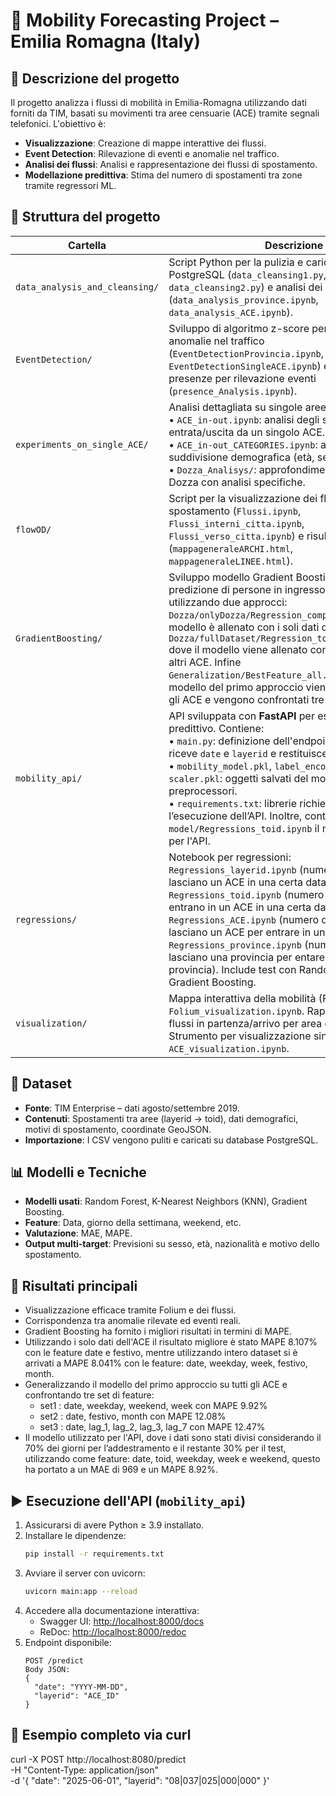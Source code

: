 # 📍 Mobility Forecasting Project – Emilia Romagna (Italy)

## 📌 Descrizione del progetto

Il progetto analizza i flussi di mobilità in Emilia-Romagna utilizzando dati forniti da TIM, basati su movimenti tra aree censuarie (ACE) tramite segnali telefonici. L'obiettivo è:

- **Visualizzazione**: Creazione di mappe interattive dei flussi.
- **Event Detection**: Rilevazione di eventi e anomalie nel traffico.
- **Analisi dei flussi**: Analisi e rappresentazione dei flussi di spostamento.
- **Modellazione predittiva**: Stima del numero di spostamenti tra zone tramite regressori ML.

## 📁 Struttura del progetto

| Cartella | Descrizione |
|---------|-------------|
| `data_analysis_and_cleansing/` | Script Python per la pulizia e caricamento su PostgreSQL (`data_cleansing1.py`, `data_cleansing2.py`) e analisi dei dati aggregati (`data_analysis_province.ipynb`, `data_analysis_ACE.ipynb`). |
|`EventDetection/`| Sviluppo di algoritmo z-score per rilevazione anomalie nel traffico (`EventDetectionProvincia.ipynb`, `EventDetectionSingleACE.ipynb`) e analisi delle presenze per rilevazione eventi (`presence_Analysis.ipynb`). |
| `experiments_on_single_ACE/` | Analisi dettagliata su singole aree ACE. Contiene: <br>• `ACE_in-out.ipynb`: analisi degli spostamenti in entrata/uscita da un singolo ACE. <br>• `ACE_in-out_CATEGORIES.ipynb`: analisi con suddivisione demografica (età, sesso, ecc). <br>• `Dozza_Analisys/`: approfondimento sull’area di Dozza con analisi specifiche. |
|`flowOD/`| Script per la visualizzazione dei flussi di spostamento (`Flussi.ipynb`, `Flussi_interni_citta.ipynb`, `Flussi_verso_citta.ipynb`) e risultati (`mappageneraleARCHI.html`, `mappageneraleLINEE.html`). |
| `GradientBoosting/` | Sviluppo modello Gradient Boosting Regressor per la predizione di persone in ingresso in un singolo ACE utilizzando due approcci: `Dozza/onlyDozza/Regression_compare.ipynb` dove il modello è allenato con i soli dati dell'ACE e `Dozza/fullDataset/Regression_toid_singleACE.ipynb` dove il modello viene allenato con anche i dati degli altri ACE. Infine `Generalization/BestFeature_all.ipynb` dove il modello del primo approccio viene applicato a tutti gli ACE e vengono confrontati tre set di feature. |
| `mobility_api/` | API sviluppata con **FastAPI** per esporre il modello predittivo. Contiene: <br>• `main.py`: definizione dell'endpoint `/predict` che riceve `date` e `layerid` e restituisce la previsione. <br>• `mobility_model.pkl`, `label_encoder.pkl`, `scaler.pkl`: oggetti salvati del modello e preprocessori. <br>• `requirements.txt`: librerie richieste per l’esecuzione dell’API. Inoltre, contiene `model/Regressions_toid.ipynb` il modello utilizzato per l'API. |
| `regressions/` | Notebook per regressioni: `Regressions_layerid.ipynb` (numero di persone che lasciano un ACE in una certa data), `Regressions_toid.ipynb` (numero di persone che entrano in un ACE in una certa data), `Regressions_ACE.ipynb` (numero di persone che lasciano un ACE per entrare in un altro ACE), `Regressions_province.ipynb` (numero di persone che lasciano una provincia per entare in un altra provincia). Include test con Random Forest, KNN, Gradient Boosting. |
| `visualization/` | Mappa interattiva della mobilità (Folium) nel file `Folium_visualization.ipynb`. Rappresentazione dei flussi in partenza/arrivo per area geografica. Strumento per visualizzazione singolo ACE nel file `ACE_visualization.ipynb`. |

## 🧪 Dataset

- **Fonte**: TIM Enterprise – dati agosto/settembre 2019.
- **Contenuti**: Spostamenti tra aree (layerid → toid), dati demografici, motivi di spostamento, coordinate GeoJSON.
- **Importazione**: I CSV vengono puliti e caricati su database PostgreSQL.

## 📊 Modelli e Tecniche

- **Modelli usati**: Random Forest, K-Nearest Neighbors (KNN), Gradient Boosting.
- **Feature**: Data, giorno della settimana, weekend, etc.
- **Valutazione**: MAE, MAPE.
- **Output multi-target**: Previsioni su sesso, età, nazionalità e motivo dello spostamento.

## 📌 Risultati principali

- Visualizzazione efficace tramite Folium e dei flussi.
- Corrispondenza tra anomalie rilevate ed eventi reali.
- Gradient Boosting ha fornito i migliori risultati in termini di MAPE.
- Utilizzando i solo dati dell'ACE il risultato migliore è stato MAPE 8.107% con le feature date e festivo, mentre utilizzando intero dataset si è arrivati a MAPE 8.041% con le feature: date, weekday, week, festivo, month.
- Generalizzando il modello del primo approccio su tutti gli ACE e confrontando tre set di feature:
   - set1 : date, weekday, weekend, week con MAPE 9.92% 
   - set2 : date, festivo, month con MAPE 12.08% 
   - set3 : date, lag_1, lag_2, lag_3, lag_7 con MAPE 12.47%
- Il modello utilizzato per l'API, dove i dati sono stati divisi considerando il 70%
dei giorni per l’addestramento e il restante 30% per il test, utilizzando come feature:
date, toid, weekday, week e weekend, questo ha portato a un MAE di 969 e un MAPE 8.92%.

## ▶️ Esecuzione dell'API (`mobility_api`)

1. Assicurarsi di avere Python ≥ 3.9 installato.
2. Installare le dipendenze:
   ```bash
   pip install -r requirements.txt
   ```
3. Avviare il server con uvicorn:
   ```bash
   uvicorn main:app --reload
   ```
4. Accedere alla documentazione interattiva:
   - Swagger UI: [http://localhost:8000/docs](http://localhost:8000/docs)
   - ReDoc: [http://localhost:8000/redoc](http://localhost:8000/redoc)
5. Endpoint disponibile:
   ```
   POST /predict
   Body JSON:
   {
     "date": "YYYY-MM-DD",
     "layerid": "ACE_ID"
   }
   ```
## 🔁 Esempio completo via curl
curl -X POST http://localhost:8080/predict \
  -H "Content-Type: application/json" \
  -d '{
    "date": "2025-06-01",
    "layerid": "08|037|025|000|000"
  }'